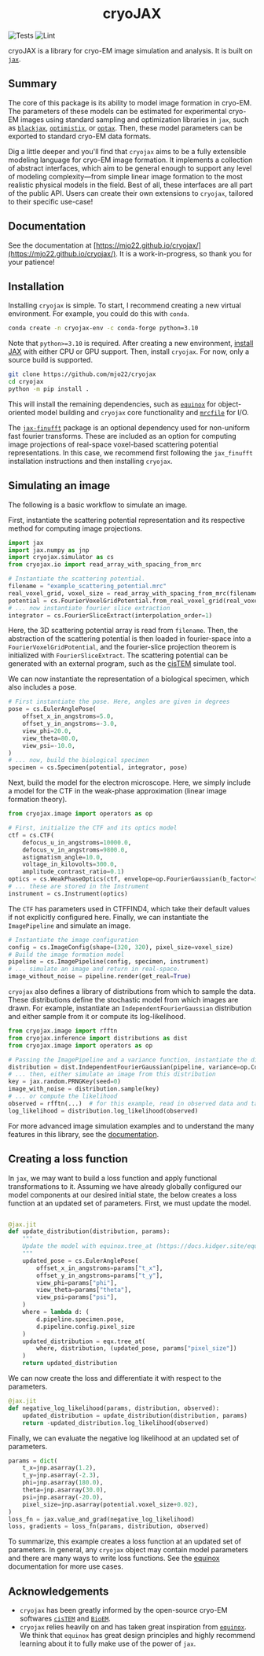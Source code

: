 <h1 align='center'>cryoJAX</h1>

![Tests](https://github.com/mjo22/cryojax/actions/workflows/testing.yml/badge.svg)
![Lint](https://github.com/mjo22/cryojax/actions/workflows/black.yml/badge.svg)

cryoJAX is a library for cryo-EM image simulation and analysis. It is built on [`jax`](https://github.com/google/jax).

## Summary

The core of this package is its ability to model image formation in cryo-EM. The parameters of these models can be estimated for experimental cryo-EM images using standard sampling and optimization libraries in `jax`, such as [`blackjax`](https://github.com/blackjax-devs/blackjax), [`optimistix`](https://github.com/patrick-kidger/optimistix), or [`optax`](https://github.com/google-deepmind/optax). Then, these model parameters can be exported to standard cryo-EM data formats.

Dig a little deeper and you'll find that `cryojax` aims to be a fully extensible modeling language for cryo-EM image formation. It implements a collection of abstract interfaces, which aim to be general enough to support any level of modeling complexity—from simple linear image formation to the most realistic physical models in the field. Best of all, these interfaces are all part of the public API. Users can create their own extensions to `cryojax`, tailored to their specific use-case!

## Documentation

See the documentation at [https://mjo22.github.io/cryojax/](https://mjo22.github.io/cryojax/). It is a work-in-progress, so thank you for your patience!

## Installation

Installing `cryojax` is simple. To start, I recommend creating a new virtual environment. For example, you could do this with `conda`.

```bash
conda create -n cryojax-env -c conda-forge python=3.10
```

Note that `python>=3.10` is required. After creating a new environment, [install JAX](https://github.com/google/jax#installation) with either CPU or GPU support. Then, install `cryojax`. For now, only a source build is supported.

```bash
git clone https://github.com/mjo22/cryojax
cd cryojax
python -m pip install .
```

This will install the remaining dependencies, such as [`equinox`](https://github.com/patrick-kidger/equinox/) for object-oriented model building and `cryojax` core functionality and [`mrcfile`](https://github.com/ccpem/mrcfile) for I/O.

The [`jax-finufft`](https://github.com/dfm/jax-finufft) package is an optional dependency used for non-uniform fast fourier transforms. These are included as an option for computing image projections of real-space voxel-based scattering potential representations. In this case, we recommend first following the `jax_finufft` installation instructions and then installing `cryojax`.

## Simulating an image

The following is a basic workflow to simulate an image.

First, instantiate the scattering potential representation and its respective method for computing image projections.

```python
import jax
import jax.numpy as jnp
import cryojax.simulator as cs
from cryojax.io import read_array_with_spacing_from_mrc

# Instantiate the scattering potential.
filename = "example_scattering_potential.mrc"
real_voxel_grid, voxel_size = read_array_with_spacing_from_mrc(filename)
potential = cs.FourierVoxelGridPotential.from_real_voxel_grid(real_voxel_grid, voxel_size)
# ... now instantiate fourier slice extraction
integrator = cs.FourierSliceExtract(interpolation_order=1)
```

Here, the 3D scattering potential array is read from `filename`. Then, the abstraction of the scattering potential is then loaded in fourier-space into a `FourierVoxelGridPotential`, and the fourier-slice projection theorem is initialized with `FourierSliceExtract`. The scattering potential can be generated with an external program, such as the [cisTEM](https://github.com/timothygrant80/cisTEM) simulate tool.

We can now instantiate the representation of a biological specimen, which also includes a pose.

```python
# First instantiate the pose. Here, angles are given in degrees
pose = cs.EulerAnglePose(
    offset_x_in_angstroms=5.0,
    offset_y_in_angstroms=-3.0,
    view_phi=20.0,
    view_theta=80.0,
    view_psi=-10.0,
)
# ... now, build the biological specimen
specimen = cs.Specimen(potential, integrator, pose)
```

Next, build the model for the electron microscope. Here, we simply include a model for the CTF in the weak-phase approximation (linear image formation theory).

```python
from cryojax.image import operators as op

# First, initialize the CTF and its optics model
ctf = cs.CTF(
    defocus_u_in_angstroms=10000.0,
    defocus_v_in_angstroms=9800.0,
    astigmatism_angle=10.0,
    voltage_in_kilovolts=300.0,
    amplitude_contrast_ratio=0.1)
optics = cs.WeakPhaseOptics(ctf, envelope=op.FourierGaussian(b_factor=5.0))  # b_factor is given in Angstroms^2
# ... these are stored in the Instrument
instrument = cs.Instrument(optics)
```

The `CTF` has parameters used in CTFFIND4, which take their default values if not
explicitly configured here. Finally, we can instantiate the `ImagePipeline` and simulate an image.

```python
# Instantiate the image configuration
config = cs.ImageConfig(shape=(320, 320), pixel_size=voxel_size)
# Build the image formation model
pipeline = cs.ImagePipeline(config, specimen, instrument)
# ... simulate an image and return in real-space.
image_without_noise = pipeline.render(get_real=True)
```

`cryojax` also defines a library of distributions from which to sample the data. These distributions define the stochastic model from which images are drawn. For example, instantiate an `IndependentFourierGaussian` distribution and either sample from it or compute its log-likelihood.

```python
from cryojax.image import rfftn
from cryojax.inference import distributions as dist
from cryojax.image import operators as op

# Passing the ImagePipeline and a variance function, instantiate the distribution
distribution = dist.IndependentFourierGaussian(pipeline, variance=op.Constant(1.0))
# ... then, either simulate an image from this distribution
key = jax.random.PRNGKey(seed=0)
image_with_noise = distribution.sample(key)
# ... or compute the likelihood
observed = rfftn(...)  # for this example, read in observed data and take FFT
log_likelihood = distribution.log_likelihood(observed)
```

For more advanced image simulation examples and to understand the many features in this library, see the [documentation](https://mjo22.github.io/cryojax/).

## Creating a loss function

In `jax`, we may want to build a loss function and apply functional transformations to it. Assuming we have already globally configured our model components at our desired initial state, the below creates a loss function at an updated set of parameters. First, we must update the model.

```python

@jax.jit
def update_distribution(distribution, params):
    """
    Update the model with equinox.tree_at (https://docs.kidger.site/equinox/api/manipulation/#equinox.tree_at).
    """
    updated_pose = cs.EulerAnglePose(
        offset_x_in_angstroms=params["t_x"],
        offset_y_in_angstroms=params["t_y"],
        view_phi=params["phi"],
        view_theta=params["theta"],
        view_psi=params["psi"],
    )
    where = lambda d: (
        d.pipeline.specimen.pose,
        d.pipeline.config.pixel_size
    )
    updated_distribution = eqx.tree_at(
        where, distribution, (updated_pose, params["pixel_size"])
    )
    return updated_distribution
```

We can now create the loss and differentiate it with respect to the parameters.

```python
@jax.jit
def negative_log_likelihood(params, distribution, observed):
    updated_distribution = update_distribution(distribution, params)
    return -updated_distribution.log_likelihood(observed)
```

Finally, we can evaluate the negative log likelihood at an updated set of parameters.

```python
params = dict(
    t_x=jnp.asarray(1.2),
    t_y=jnp.asarray(-2.3),
    phi=jnp.asarray(180.0),
    theta=jnp.asarray(30.0),
    psi=jnp.asarray(-20.0),
    pixel_size=jnp.asarray(potential.voxel_size+0.02),
)
loss_fn = jax.value_and_grad(negative_log_likelihood)
loss, gradients = loss_fn(params, distribution, observed)
```

To summarize, this example creates a loss function at an updated set of parameters. In general, any `cryojax` object may contain model parameters and there are many ways to write loss functions. See the [equinox](https://github.com/patrick-kidger/equinox/) documentation for more use cases.

## Acknowledgements

- `cryojax` has been greatly informed by the open-source cryo-EM softwares [`cisTEM`](https://github.com/timothygrant80/cisTEM) and [`BioEM`](https://github.com/bio-phys/BioEM).
- `cryojax` relies heavily on and has taken great inspiration from [`equinox`](https://github.com/patrick-kidger/equinox/). We think that `equinox` has great design principles and highly recommend learning about it to fully make use of the power of `jax`.
